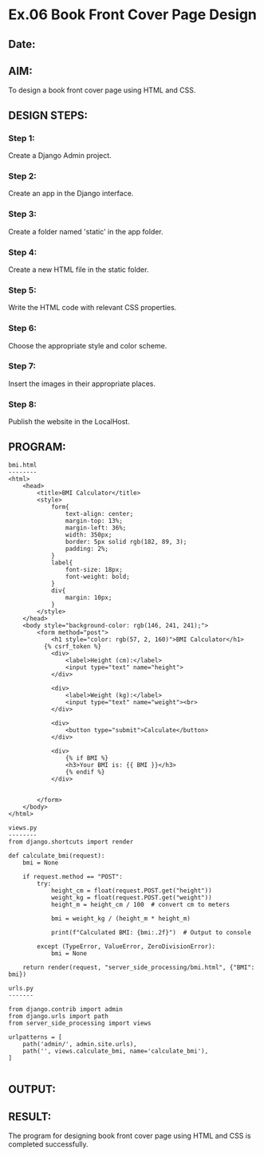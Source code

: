 # Ex.06 Book Front Cover Page Design
## Date:

## AIM:
To design a book front cover page using HTML and CSS.

## DESIGN STEPS:

### Step 1:
Create a Django Admin project.

### Step 2:
Create an app in the Django interface.

### Step 3:
Create a folder named 'static' in the app folder.

### Step 4:
Create a new HTML file in the static folder.

### Step 5:
Write the HTML code with relevant CSS properties.

### Step 6:
Choose the appropriate style and color scheme.

### Step 7:
Insert the images in their appropriate places.

### Step 8:
Publish the website in the LocalHost.

## PROGRAM:
```
bmi.html
--------
<html>
    <head>
        <title>BMI Calculator</title>
        <style>
            form{
                text-align: center;
                margin-top: 13%;
                margin-left: 36%;
                width: 350px;
                border: 5px solid rgb(182, 89, 3);
                padding: 2%;
            }
            label{
                font-size: 18px;
                font-weight: bold;
            }
            div{
                margin: 10px;
            }
        </style>
    </head>
    <body style="background-color: rgb(146, 241, 241);">
        <form method="post">
            <h1 style="color: rgb(57, 2, 160)">BMI Calculator</h1>
          {% csrf_token %}
            <div>
                <label>Height (cm):</label>
                <input type="text" name="height">
            </div>
            
            <div>
                <label>Weight (kg):</label>
                <input type="text" name="weight"><br>
            </div>
            
            <div>
                <button type="submit">Calculate</button>
            </div>
             
            <div>
                {% if BMI %}
                <h3>Your BMI is: {{ BMI }}</h3>
                {% endif %}
            </div>
            
            
        </form>      
    </body>
</html>

views.py
--------
from django.shortcuts import render

def calculate_bmi(request):
    bmi = None

    if request.method == "POST":
        try:
            height_cm = float(request.POST.get("height"))
            weight_kg = float(request.POST.get("weight"))
            height_m = height_cm / 100  # convert cm to meters
            
            bmi = weight_kg / (height_m * height_m)

            print(f"Calculated BMI: {bmi:.2f}")  # Output to console

        except (TypeError, ValueError, ZeroDivisionError):
            bmi = None

    return render(request, "server_side_processing/bmi.html", {"BMI": bmi})

urls.py
-------

from django.contrib import admin
from django.urls import path
from server_side_processing import views

urlpatterns = [
    path('admin/', admin.site.urls),
    path('', views.calculate_bmi, name='calculate_bmi'),
]


```
## OUTPUT:


## RESULT:
The program for designing book front cover page using HTML and CSS is completed successfully.
